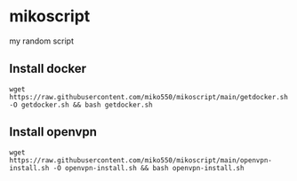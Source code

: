 # mikoscript
my random script

## Install docker
```
wget https://raw.githubusercontent.com/miko550/mikoscript/main/getdocker.sh -O getdocker.sh && bash getdocker.sh
```

## Install openvpn
```
wget https://raw.githubusercontent.com/miko550/mikoscript/main/openvpn-install.sh -O openvpn-install.sh && bash openvpn-install.sh
```
